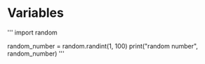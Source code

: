 # Variables

'''
import random

random_number = random.randint(1, 100)
print("random number", random_number)
'''